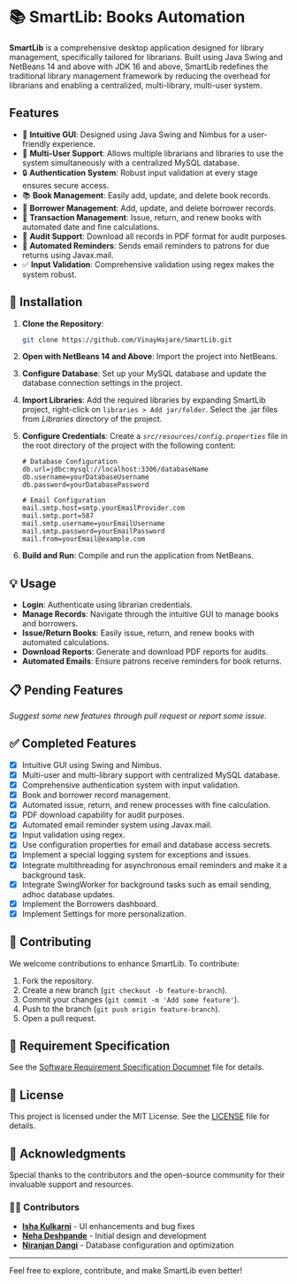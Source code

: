 # 📚 SmartLib: Books Automation

**SmartLib** is a comprehensive desktop application designed for library management, specifically tailored for librarians. Built using Java Swing and NetBeans 14 and above with JDK 16 and above, SmartLib redefines the traditional library management framework by reducing the overhead for librarians and enabling a centralized, multi-library, multi-user system.

## Features

- 🎨 **Intuitive GUI**: Designed using Java Swing and Nimbus for a user-friendly experience.
- 👥 **Multi-User Support**: Allows multiple librarians and libraries to use the system simultaneously with a centralized MySQL database.
- 🔒 **Authentication System**: Robust input validation at every stage ensures secure access.
- 📚 **Book Management**: Easily add, update, and delete book records.
- 👤 **Borrower Management**: Add, update, and delete borrower records.
- 🔄 **Transaction Management**: Issue, return, and renew books with automated date and fine calculations.
- 📄 **Audit Support**: Download all records in PDF format for audit purposes.
- 📧 **Automated Reminders**: Sends email reminders to patrons for due returns using Javax.mail.
- ✅ **Input Validation**: Comprehensive validation using regex makes the system robust.

## 🚀 Installation

1. **Clone the Repository**:
    ```bash
    git clone https://github.com/VinayHajare/SmartLib.git
    ```
2. **Open with NetBeans 14 and Above**: Import the project into NetBeans.
3. **Configure Database**: Set up your MySQL database and update the database connection settings in the project.
4. **Import Libraries**: Add the required libraries by expanding SmartLib project, right-click on `libraries > Add jar/folder`. Select the .jar files from *Libraries* directory of the project.
5. **Configure Credentials**: Create a *`src/resources/config.properties`* file in the root directory of the project with the following content:

    ```properties
    # Database Configuration
    db.url=jdbc:mysql://localhost:3306/databaseName
    db.username=yourDatabaseUsername
    db.password=yourDatabasePassword
    
    # Email Configuration
    mail.smtp.host=smtp.yourEmailProvider.com
    mail.smtp.port=587
    mail.smtp.username=yourEmailUsername
    mail.smtp.password=yourEmailPassword
    mail.from=yourEmail@example.com
    ```
5. **Build and Run**: Compile and run the application from NetBeans.

## 💡 Usage

- **Login**: Authenticate using librarian credentials.
- **Manage Records**: Navigate through the intuitive GUI to manage books and borrowers.
- **Issue/Return Books**: Easily issue, return, and renew books with automated calculations.
- **Download Reports**: Generate and download PDF reports for audits.
- **Automated Emails**: Ensure patrons receive reminders for book returns.

## 📋 Pending Features

*Suggest some new features through pull request or report some issue.*

## ✅ Completed Features

- [x] Intuitive GUI using Swing and Nimbus.
- [x] Multi-user and multi-library support with centralized MySQL database.
- [x] Comprehensive authentication system with input validation.
- [x] Book and borrower record management.
- [x] Automated issue, return, and renew processes with fine calculation.
- [x] PDF download capability for audit purposes.
- [x] Automated email reminder system using Javax.mail.
- [x] Input validation using regex.
- [x] Use configuration properties for email and database access secrets.
- [x] Implement a special logging system for exceptions and issues.
- [x] Integrate multithreading for asynchronous email reminders and make it a background task.
- [x] Integrate SwingWorker for background tasks such as email sending, adhoc database updates.
- [x] Implement the Borrowers dashboard.
- [x] Implement Settings for more personalization.

## 🤝 Contributing

We welcome contributions to enhance SmartLib. To contribute:

1. Fork the repository.
2. Create a new branch (`git checkout -b feature-branch`).
3. Commit your changes (`git commit -m 'Add some feature'`).
4. Push to the branch (`git push origin feature-branch`).
5. Open a pull request.

## 📑 Requirement Specification 

See the [Software Requirement Specification Documnet](SRS.md) file for details.  


## 📜 License

This project is licensed under the MIT License. See the [LICENSE](LICENSE) file for details.   


## 🙏 Acknowledgments

Special thanks to the contributors and the open-source community for their invaluable support and resources.

### 🧑‍💻 Contributors
- **[Isha Kulkarni](https://github.com/ishakulkarni23)** - UI enhancements and bug fixes
- **[Neha Deshpande](https://github.com/NehaManishDeshpande)** - Initial design and development 
- **[Niranjan Dangi](https://github.com/NiranjanDangi)** - Database configuration and optimization

---

Feel free to explore, contribute, and make SmartLib even better!
